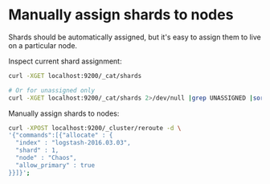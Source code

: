 # Manually assign shards to nodes

Shards should be automatically assigned, but it's easy to assign them to live on a particular node.

Inspect current shard assignment:
```bash
curl -XGET localhost:9200/_cat/shards

# Or for unassigned only
curl -XGET localhost:9200/_cat/shards 2>/dev/null |grep UNASSIGNED |sort
```

Manually assign shards to nodes:
```bash
curl -XPOST localhost:9200/_cluster/reroute -d \
'{"commands":[{"allocate" : {
  "index" : "logstash-2016.03.03", 
  "shard" : 1, 
  "node" : "Chaos", 
  "allow_primary" : true
}}]}';
```